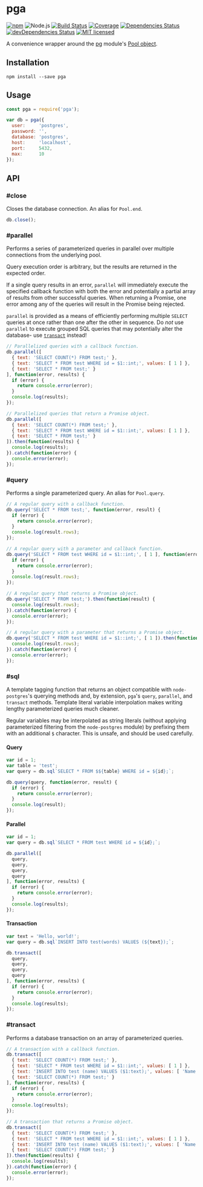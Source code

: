 # pga

[![npm](https://img.shields.io/npm/v/pga.svg?style=flat-square)](https://www.npmjs.com/package/pga)
![Node.js](https://img.shields.io/badge/node.js-%3E=_6.4.0-blue.svg?style=flat-square)
[![Build Status](https://img.shields.io/travis/ConnorWiseman/pga/master.svg?style=flat-square)](https://travis-ci.org/ConnorWiseman/pga) [![Coverage](https://img.shields.io/codecov/c/github/ConnorWiseman/pga.svg?style=flat-square)](https://codecov.io/gh/ConnorWiseman/pga)
[![Dependencies Status](https://david-dm.org/ConnorWiseman/pga/status.svg?style=flat-square)](https://david-dm.org/ConnorWiseman/pga)
[![devDependencies Status](https://david-dm.org/ConnorWiseman/pga/dev-status.svg?style=flat-square)](https://david-dm.org/ConnorWiseman/pga?type=dev)
[![MIT licensed](https://img.shields.io/badge/license-MIT-blue.svg?style=flat-square)](https://github.com/ConnorWiseman/pga/blob/master/LICENSE)

A convenience wrapper around the [pg](https://github.com/brianc/node-postgres) module's [Pool object](https://github.com/brianc/node-pg-pool).


## Installation

```shell
npm install --save pga
```


## Usage

```javascript
const pga = require('pga');

var db = pga({
  user:     'postgres',
  password: '',
  database: 'postgres',
  host:     'localhost',
  port:     5432,
  max:      10
});
```


## API
### &#35;close
Closes the database connection. An alias for `Pool.end`.

```javascript
db.close();
```


### &#35;parallel
Performs a series of parameterized queries in parallel over multiple connections from the underlying pool.

Query execution order is arbitrary, but the results are returned in the expected order.

If a single query results in an error, `parallel` will immediately execute the specified callback function with both the error and potentially a partial array of results from other successful queries. When returning a Promise, one error among any of the queries will result in the Promise being rejected.

`parallel` is provided as a means of efficiently performing multiple `SELECT` queries at once rather than one after the other in sequence. Do _not_ use `parallel` to execute grouped SQL queries that may potentially alter the database- use [`transact`](https://github.com/ConnorWiseman/pga#transact) instead!

```javascript
// Parallelized queries with a callback function.
db.parallel([
  { text: 'SELECT COUNT(*) FROM test;' },
  { text: 'SELECT * FROM test WHERE id = $1::int;', values: [ 1 ] },
  { text: 'SELECT * FROM test;' }
], function(error, results) {
  if (error) {
    return console.error(error);
  }
  console.log(results);
});

// Parallelized queries that return a Promise object.
db.parallel([
  { text: 'SELECT COUNT(*) FROM test;' },
  { text: 'SELECT * FROM test WHERE id = $1::int;', values: [ 1 ] },
  { text: 'SELECT * FROM test;' }
]).then(function(results) {
  console.log(results);
}).catch(function(error) {
  console.error(error);
});
```


### &#35;query
Performs a single parameterized query. An alias for `Pool.query`.

```javascript
// A regular query with a callback function.
db.query('SELECT * FROM test;', function(error, result) {
  if (error) {
    return console.error(error);
  }
  console.log(result.rows);
});

// A regular query with a parameter and callback function.
db.query('SELECT * FROM test WHERE id = $1::int;', [ 1 ], function(error, result) {
  if (error) {
    return console.error(error);
  }
  console.log(result.rows);
});

// A regular query that returns a Promise object.
db.query('SELECT * FROM test;').then(function(result) {
  console.log(result.rows);
}).catch(function(error) {
  console.error(error);
});

// A regular query with a parameter that returns a Promise object.
db.query('SELECT * FROM test WHERE id = $1::int;', [ 1 ]).then(function(result) {
  console.log(result.rows);
}).catch(function(error) {
  console.error(error);
});
```


### &#35;sql
A template tagging function that returns an object compatible with `node-postgres`'s querying methods and, by extension, `pga`'s  `query`, `parallel`, and `transact` methods. Template literal variable interpolation makes writing lengthy parameterized queries much cleaner.

Regular variables may be interpolated as string literals (without applying parameterized filtering from the `node-postgres` module) by prefixing them with an additional `$` character. This is unsafe, and should be used carefully.

#### Query
```javascript
var id = 1;
var table = 'test';
var query = db.sql`SELECT * FROM $${table} WHERE id = ${id};`;

db.query(query, function(error, result) {
  if (error) {
    return console.error(error);
  }
  console.log(result);
});
```


#### Parallel
```javascript
var id = 1;
var query = db.sql`SELECT * FROM test WHERE id = ${id};`;

db.parallel([
  query,
  query,
  query,
  query
], function(error, results) {
  if (error) {
    return console.error(error);
  }
  console.log(results);
});
```


#### Transaction
```javascript
var text = 'Hello, world!';
var query = db.sql`INSERT INTO test(words) VALUES (${text});`;

db.transact([
  query,
  query,
  query,
  query
], function(error, results) {
  if (error) {
    return console.error(error);
  }
  console.log(results);
});
```


### &#35;transact
Performs a database transaction on an array of parameterized queries.

```javascript
// A transaction with a callback function.
db.transact([
  { text: 'SELECT COUNT(*) FROM test;' },
  { text: 'SELECT * FROM test WHERE id = $1::int;', values: [ 1 ] },
  { text: 'INSERT INTO test (name) VALUES ($1:text);', values: [ 'Name!' ] },
  { text: 'SELECT COUNT(*) FROM test;' }
], function(error, results) {
  if (error) {
    return console.error(error);
  }
  console.log(results);
});

// A transaction that returns a Promise object.
db.transact([
  { text: 'SELECT COUNT(*) FROM test;' },
  { text: 'SELECT * FROM test WHERE id = $1::int;', values: [ 1 ] },
  { text: 'INSERT INTO test (name) VALUES ($1:text);', values: [ 'Name!' ] },
  { text: 'SELECT COUNT(*) FROM test;' }
]).then(function(results) {
  console.log(results);
}).catch(function(error) {
  console.error(error);
});
```
